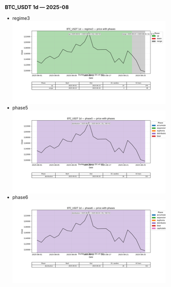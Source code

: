 ### BTC_USDT 1d — 2025-08

- regime3
![BTC_USDT_1d_regime3_2025-08_phase_price.png](outputs/fourier/phase_monthly/BTC_USDT/1d/2025/2025-08/BTC_USDT_1d_regime3_2025-08_phase_price.png)
- phase5
![BTC_USDT_1d_phase5_2025-08_phase_price.png](outputs/fourier/phase_monthly/BTC_USDT/1d/2025/2025-08/BTC_USDT_1d_phase5_2025-08_phase_price.png)
- phase6
![BTC_USDT_1d_phase6_2025-08_phase_price.png](outputs/fourier/phase_monthly/BTC_USDT/1d/2025/2025-08/BTC_USDT_1d_phase6_2025-08_phase_price.png)